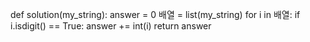 def solution(my_string):
    answer = 0
    배열 = list(my_string)
    for i in 배열:
        if i.isdigit() == True:
            answer += int(i)
    return answer